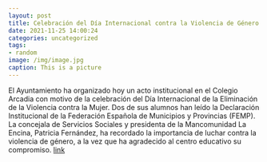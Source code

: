 ```yaml
---
layout: post
title: Celebración del Día Internacional contra la Violencia de Género
date: 2021-11-25 14:00:24
categories: uncategorized
tags:
- random
image: /img/image.jpg
caption: This is a picture
---
```

El Ayuntamiento ha organizado hoy un acto institucional en el Colegio Arcadia con motivo de la celebración del Día Internacional de la Eliminación de la Violencia contra la Mujer. Dos de sus alumnos han leído la Declaración Institucional de la Federación Española de Municipios y Provincias (FEMP). La concejala de Servicios Sociales y presidenta de la Mancomunidad La Encina, Patricia Fernández, ha recordado la importancia de luchar contra la violencia de género, a la vez que ha agradecido al centro educativo su compromiso.  [link](https://www.ayto-villacanada.es/noticias/celebracion-del-dia-internacional-contra-la-violencia-de-genero/)
